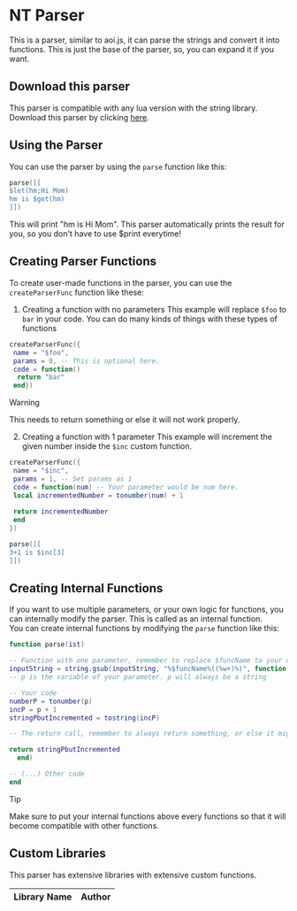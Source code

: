 # NT Parser

This is a parser, similar to aoi.js, it can parse the strings and convert it into functions. This is just the base of the parser, so, you can expand it if you want.

## Download this parser
This parser is compatible with any lua version with the string library.
Download this parser by clicking [here](parser.lua).

## Using the Parser
You can use the parser by using the `parse` function like this:
```lua
parse([[
$let(hm;Hi Mom)
hm is $get(hm)
]])
```
This will print "hm is Hi Mom". This parser automatically prints the result for you, so you don't have to use $print everytime!

## Creating Parser Functions
To create user-made functions in the parser, you can use the `createParserFunc` function like these:

1. Creating a function with no parameters
This example will replace `$foo` to `bar` in your code. You can do many kinds of things with these types of functions
```lua
createParserFunc({
 name = "$foo",
 params = 0, -- This is optional here.
 code = function()
  return "bar"
 end})
```
> [!WARNING]
> This needs to return something or else it will not work properly.

2. Creating a function with 1 parameter
This example will increment the given number inside the `$inc` custom function.
```lua
createParserFunc({
 name = "$inc",
 params = 1, -- Set params as 1
 code = function(num) -- Your parameter would be num here.
 local incrementedNumber = tonumber(num) + 1
 
 return incrementedNumber
 end
})

parse([[
3+1 is $inc[3] 
]])
```
## Creating Internal Functions
If you want to use multiple parameters, or your own logic for functions, you can internally modify the parser. This is called as an internal function.\
You can create internal functions by modifying the `parse` function like this:
```lua
function parse(ist)

-- Function with one parameter, remember to replace $funcName to your desired function name.
inputString = string.gsub(inputString, "%$funcName%((%w+)%)", function(p)
-- p is the variable of your parameter. p will always be a string

-- Your code
numberP = tonumber(p)
incP = p + 1
stringPbutIncremented = tostring(incP)

-- The return call, remember to always return something, or else it might break the parser / cause an error. If you want a function that gets params but doesn't return anything simple put return "" instead of nothing. 

return stringPbutIncremented
  end)

-- (...) Other code
end
```
> [!TIP]
> Make sure to put your internal functions above every functions so that it will become compatible with other functions.


## Custom Libraries
This parser has extensive libraries with extensive custom functions.

| Library Name | Author |
|-----|--------|
